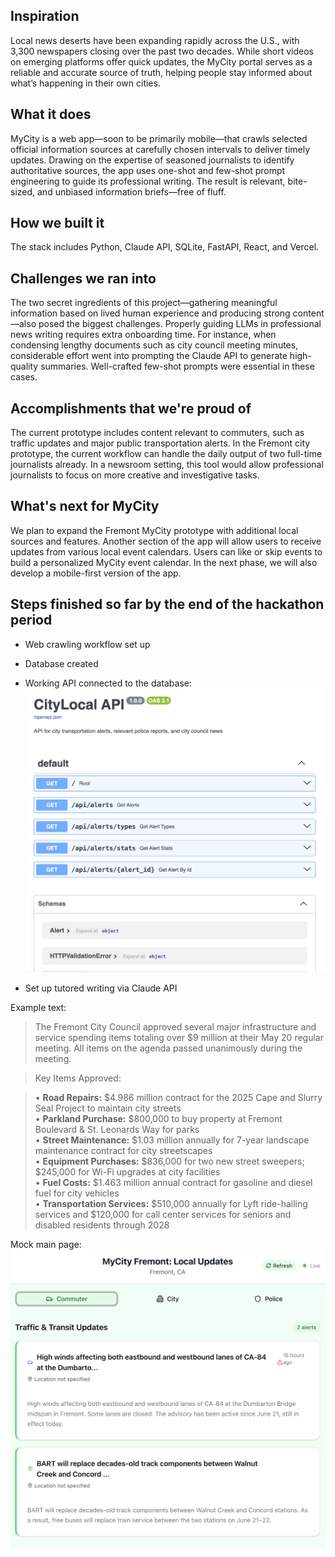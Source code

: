 ## Inspiration
Local news deserts have been expanding rapidly across the U.S., with 3,300 newspapers closing over the past two decades. While short videos on emerging platforms offer quick updates, the MyCity portal serves as a reliable and accurate source of truth, helping people stay informed about what’s happening in their own cities.

## What it does
MyCity is a web app—soon to be primarily mobile—that crawls selected official information sources at carefully chosen intervals to deliver timely updates. Drawing on the expertise of seasoned journalists to identify authoritative sources, the app uses one-shot and few-shot prompt engineering to guide its professional writing. The result is relevant, bite-sized, and unbiased information briefs—free of fluff.

## How we built it
The stack includes Python, Claude API, SQLite, FastAPI, React, and Vercel.

## Challenges we ran into
The two secret ingredients of this project—gathering meaningful information based on lived human experience and producing strong content—also posed the biggest challenges. Properly guiding LLMs in professional news writing requires extra onboarding time. For instance, when condensing lengthy documents such as city council meeting minutes, considerable effort went into prompting the Claude API to generate high-quality summaries. Well-crafted few-shot prompts were essential in these cases.

## Accomplishments that we're proud of
The current prototype includes content relevant to commuters, such as traffic updates and major public transportation alerts. In the Fremont city prototype, the current workflow can handle the daily output of two full-time journalists already. In a newsroom setting, this tool would allow professional journalists to focus on more creative and investigative tasks.

## What's next for MyCity
We plan to expand the Fremont MyCity prototype with additional local sources and features. Another section of the app will allow users to receive updates from various local event calendars. Users can like or skip events to build a personalized MyCity event calendar.  In the next phase, we will also develop a mobile-first version of the app.

## Steps finished so far by the end of the hackathon period
* Web crawling workflow set up
* Database created
* Working API connected to the database:
![MyCity API](demo-api.png)


* Set up tutored writing via Claude API

Example text:
> The Fremont City Council approved several major infrastructure and service spending items totaling over $9 million at their May 20 regular meeting. All items on the agenda passed unanimously during the meeting.

> Key Items Approved:

> • **Road Repairs:** $4.986 million contract for the 2025 Cape and Slurry Seal Project to maintain city streets  
> • **Parkland Purchase:** $800,000 to buy property at Fremont Boulevard & St. Leonards Way for parks  
> • **Street Maintenance:** $1.03 million annually for 7-year landscape maintenance contract for city streetscapes  
> • **Equipment Purchases:** $836,000 for two new street sweepers; $245,000 for Wi-Fi upgrades at city facilities  
> • **Fuel Costs:** $1.463 million annual contract for gasoline and diesel fuel for city vehicles  
> • **Transportation Services:** $510,000 annually for Lyft ride-hailing services and $120,000 for call center services for seniors and disabled residents through 2028  

Mock main page:
![Main app page demo](domain-main-page-functional.png)





